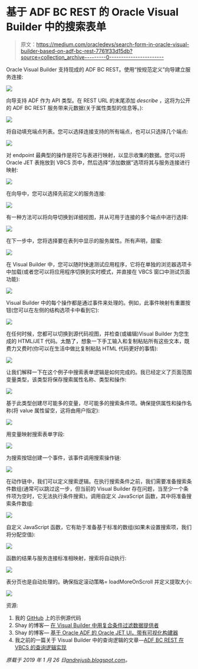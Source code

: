 # 基于 ADF BC REST 的 Oracle Visual Builder 中的搜索表单

> 原文：<https://medium.com/oracledevs/search-form-in-oracle-visual-builder-based-on-adf-bc-rest-7761f33d15db?source=collection_archive---------0----------------------->

Oracle Visual Builder 支持现成的 ADF BC REST。使用“按规范定义”向导建立服务连接:

![](img/8db4783957130f810df112c67500415c.png)

向导支持 ADF 作为 API 类型。在 REST URL 的末尾添加 *describe* ，这将为公开的 ADF BC REST 服务带来元数据(关于属性类型的信息等。):

![](img/804fd7d3cd426af786e5a2c64a36bf60.png)

将自动填充端点列表。您可以选择连接支持的所有端点，也可以只选择几个端点:

![](img/10df1353587fa32c65923a4e02e2d386.png)

对 endpoint 最典型的操作是将它与表进行映射，以显示收集的数据。您可以将 Oracle JET 表拖放到 VBCS 页中，然后选择“添加数据”选项将其与服务连接进行映射:

![](img/35ad36814c1a52d414fbe06ff32d8b45.png)

在向导中，您可以选择先前定义的服务连接:

![](img/668b090a406ce5d80c88c292cbb3b807.png)

有一种方法可以将向导切换到详细视图，并从可用于连接的多个端点中进行选择:

![](img/3a448a5ba0c44077f1eb39fb5059ae4a.png)

在下一步中，您将选择要在表列中显示的服务属性。所有声明，甜蜜:

![](img/3292a1f5373d32959b151a7746b10d26.png)

在 Visual Builder 中，您可以随时快速测试应用程序，它将在单独的浏览器选项卡中加载(或者您可以将应用程序切换到实时模式，并直接在 VBCS 窗口中测试页面功能):

![](img/e94f9dee7102b0e588118135d601095a.png)

Visual Builder 中的每个操作都是通过事件来处理的。例如，此事件映射有重置按钮(您可以在左侧的结构选项卡中看到它):

![](img/d08b3c2a38a11a5650db085e4ed39037.png)

在任何时候，您都可以切换到源代码视图，并检查(或编辑)Visual Builder 为您生成的 HTML/JET 代码。太酷了，想象一下手工输入和复制粘贴所有这些文本，既费力又费时(你可以在生活中做比复制粘贴 HTML 代码更好的事情):

![](img/8fc48ce1294809e3f36dfd9c42a59a81.png)

让我们解释一下在这个例子中搜索表单逻辑是如何完成的。我已经定义了页面范围变量类型，该类型将保存搜索属性名称、类型和操作:

![](img/b58936984b53cc94a3dc2faa5ccef2da.png)

基于此类型创建尽可能多的变量，尽可能多的搜索条件项。确保提供属性和操作名称(将 value 属性留空，这将由用户指定):

![](img/63745991c82e91000aba4672c4a3a818.png)

用变量映射搜索表单字段:

![](img/b9dd2273f7e7d18cd586fe6a3c1a2a5d.png)

为搜索按钮创建一个事件，该事件调用搜索操作链:

![](img/3a12bdd6fcf671a2821d7c9ed16cb295.png)

在动作链中，我们可以定义搜索逻辑。在执行搜索条件之前，我们需要准备搜索条件数组(通常可以跳过这一步，但当前的 Visual Builder 存在问题，当至少一个条件项为空时，它无法执行条件搜索)。调用自定义 JavaScript 函数，其中将准备搜索条件数组:

![](img/7eb31b88eb46c53fa86ab830b8a27b6c.png)

自定义 JavaScript 函数，它有助于准备基于标准的数组(如果未设置搜索项，我们将分配空值):

![](img/55c2fd4423606dca9501f32b448b0d72.png)

函数的结果与服务连接标准相映射，搜索将自动执行:

![](img/776406138a809bf4af37066f9bdae26e.png)

表分页也是自动处理的。确保指定滚动策略= loadMoreOnScroll 并定义提取大小:

![](img/e5747b9cff87358563c9d7d9a8312def.png)

资源:

1.  我的 [GitHub](https://github.com/abaranovskis-redsamurai/vbcsmodularapp) 上的示例源代码
2.  Shay 的博客— [在 Visual Builder 中用复合条件过滤数据提供者](https://blogs.oracle.com/shay/filtering-data-providers-with-compound-conditions-in-visual-builder)
3.  Shay 的博客— [基于 Oracle ADF 的 Oracle JET UI，带有可视化构建器](https://blogs.oracle.com/shay/oracle-jet-ui-on-top-of-oracle-adf-with-visual-builder)
4.  我之前的一篇关于 Visual Builder 中的查询逻辑的文章—[ADF BC REST 在 VBCS 的查询逻辑实现](http://andrejusb.blogspot.com/2018/09/query-logic-implementation-in-vbcs-for.html)

*原载于 2019 年 1 月 26 日*[*andrejusb.blogspot.com*](https://andrejusb.blogspot.com/2019/01/search-form-in-oracle-visual-builder.html)*。*